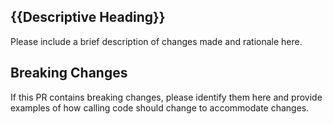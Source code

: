 ## {{Descriptive Heading}}

Please include a brief description of changes made and rationale here.

## Breaking Changes

If this PR contains breaking changes, please identify them here and provide examples of how calling code should change to accommodate changes.
